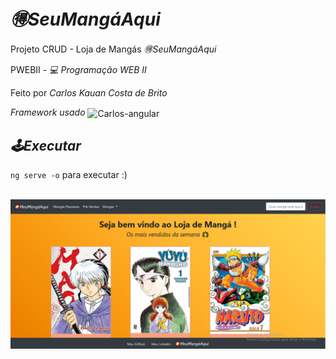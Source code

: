 # <i>🉐SeuMangáAqui</i>

<p> Projeto CRUD - Loja de Mangás <i>🉐SeuMangáAqui</i></p>

<p> PWEBII - <i>💻 Programação WEB II</p></i>

<p> Feito por <i>Carlos Kauan Costa de Brito</i></p>

<p> <i>Framework usado </i> <img align="center" alt="Carlos-angular" height="42" width="40" src="https://raw.githubusercontent.com/angular/angular/master/aio/src/assets/images/logos/angular/angular.png">
 </p> 

## <i>🕹️Executar</i>

<p><code>ng serve -o</code> para executar :) </p>
<br />
 
<div align="center">
  <img src="src/assets/img/PrintSite.png" width="1280"/>
</div>

